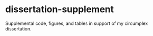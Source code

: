 # dissertation-supplement
Supplemental code, figures, and tables in support of my circumplex dissertation.
